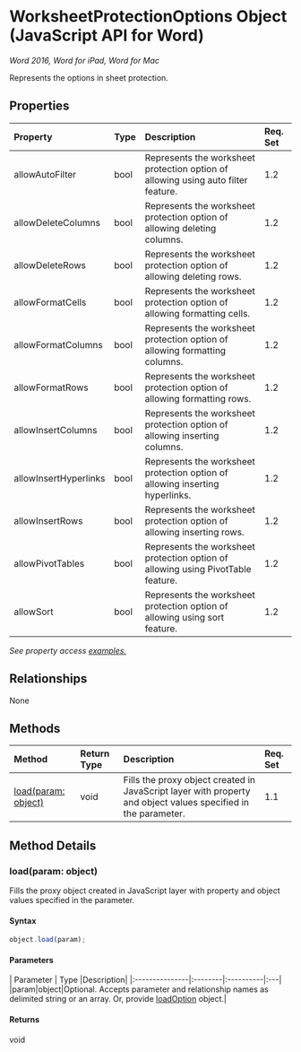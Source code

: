 # WorksheetProtectionOptions Object (JavaScript API for Word)

_Word 2016, Word for iPad, Word for Mac_

Represents the options in sheet protection.

## Properties

| Property	   | Type	|Description| Req. Set|
|:---------------|:--------|:----------|:----|
|allowAutoFilter|bool|Represents the worksheet protection option of allowing using auto filter feature.|1.2||
|allowDeleteColumns|bool|Represents the worksheet protection option of allowing deleting columns.|1.2||
|allowDeleteRows|bool|Represents the worksheet protection option of allowing deleting rows.|1.2||
|allowFormatCells|bool|Represents the worksheet protection option of allowing formatting cells.|1.2||
|allowFormatColumns|bool|Represents the worksheet protection option of allowing formatting columns.|1.2||
|allowFormatRows|bool|Represents the worksheet protection option of allowing formatting rows.|1.2||
|allowInsertColumns|bool|Represents the worksheet protection option of allowing inserting columns.|1.2||
|allowInsertHyperlinks|bool|Represents the worksheet protection option of allowing inserting hyperlinks.|1.2||
|allowInsertRows|bool|Represents the worksheet protection option of allowing inserting rows.|1.2||
|allowPivotTables|bool|Represents the worksheet protection option of allowing using PivotTable feature.|1.2||
|allowSort|bool|Represents the worksheet protection option of allowing using sort feature.|1.2||

_See property access [examples.](#property-access-examples)_

## Relationships
None


## Methods

| Method		   | Return Type	|Description| Req. Set|
|:---------------|:--------|:----------|:----|
|[load(param: object)](#loadparam-object)|void|Fills the proxy object created in JavaScript layer with property and object values specified in the parameter.|1.1|

## Method Details


### load(param: object)
Fills the proxy object created in JavaScript layer with property and object values specified in the parameter.

#### Syntax
```js
object.load(param);
```

#### Parameters
| Parameter	   | Type	|Description|
|:---------------|:--------|:----------|:---|
|param|object|Optional. Accepts parameter and relationship names as delimited string or an array. Or, provide [loadOption](loadoption.md) object.|

#### Returns
void
